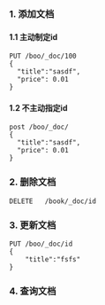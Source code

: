 ### 1. 添加文档

#### 1.1 主动制定id

```http
PUT /boo/_doc/100
{
  "title":"sasdf",
  "price": 0.01
}
```

#### 1.2 不主动指定id

```http
post /boo/_doc/
{
  "title":"sasdf",
  "price": 0.01
}
```



### 2. 删除文档

```http
DELETE	 /book/_doc/id
```

### 3. 更新文档

```http
PUT /boo/_doc/id
{
	"title":"fsfs"
}
```

### 4. 查询文档

